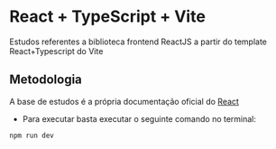 # React + TypeScript + Vite

Estudos referentes a biblioteca frontend ReactJS a partir do template React+Typescript do Vite

## Metodologia

A base de estudos é a própria documentação oficial do [React](https://react.dev/)

- Para executar basta executar o seguinte comando no terminal:

```
npm run dev
```